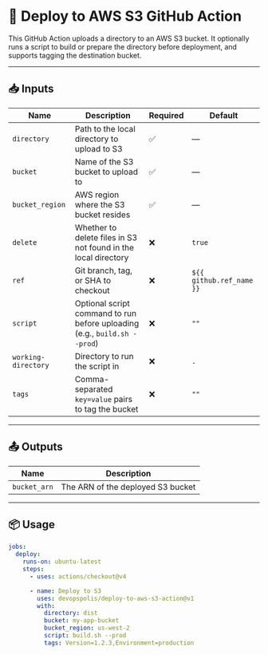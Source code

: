 # 🚀 Deploy to AWS S3 GitHub Action

This GitHub Action uploads a directory to an AWS S3 bucket. It optionally runs a script to build or prepare the directory before deployment, and supports tagging the destination bucket.

---

## 📥 Inputs

| Name                | Description                                                                 | Required | Default                          |
|---------------------|-----------------------------------------------------------------------------|----------|----------------------------------|
| `directory`         | Path to the local directory to upload to S3                                 | ✅       | —                                |
| `bucket`            | Name of the S3 bucket to upload to                                          | ✅       | —                                |
| `bucket_region`     | AWS region where the S3 bucket resides                                      | ✅       | —                                |
| `delete`            | Whether to delete files in S3 not found in the local directory              | ❌       | `true`                           |
| `ref`               | Git branch, tag, or SHA to checkout                                         | ❌       | `${{ github.ref_name }}`        |
| `script`            | Optional script command to run before uploading (e.g., `build.sh --prod`)   | ❌       | `""`                             |
| `working-directory` | Directory to run the script in                                               | ❌       | `.`                              |
| `tags`              | Comma-separated `key=value` pairs to tag the bucket                         | ❌       | `""`                             |

---

## 📤 Outputs

| Name         | Description                       |
|--------------|-----------------------------------|
| `bucket_arn` | The ARN of the deployed S3 bucket |

---

## 📦 Usage

```yaml
jobs:
  deploy:
    runs-on: ubuntu-latest
    steps:
      - uses: actions/checkout@v4

      - name: Deploy to S3
        uses: devopspolis/deploy-to-aws-s3-action@v1
        with:
          directory: dist
          bucket: my-app-bucket
          bucket_region: us-west-2
          script: build.sh --prod
          tags: Version=1.2.3,Environment=production
